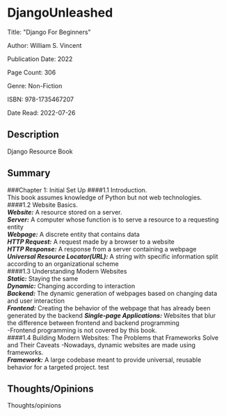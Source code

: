 # DjangoUnleashed

Title: "Django For Beginners"  

Author: William S. Vincent  

Publication Date: 2022  

Page Count: 306  

Genre: Non-Fiction

ISBN: 978-1735467207

Date Read: 2022-07-26
## Description

Django Resource Book

## Summary

###Chapter 1: Initial Set Up
####1.1 Introduction.  
This book assumes knowledge of Python but not web technologies.  
####1.2 Website Basics.  
***Website:*** A resource stored on a server.   
***Server:*** A computer whose function is to serve a resource to a requesting entity  
***Webpage:*** A discrete entity that contains data  
***HTTP Request:*** A request made by a browser to a website  
***HTTP Response:*** A response from a server containing a webpage  
***Universal Resource Locator(URL):*** A string with specific information split according to an organizational scheme  
####1.3 Understanding Modern Websites  
***Static:*** Staying the same  
***Dynamic:*** Changing according to interaction  
***Backend:*** The dynamic generation of webpages based on changing data and user interaction  
***Frontend:*** Creating the behavior of the webpage that has already been generated by the backend
***Single-page Applications:*** Websites that blur the difference between frontend and backend programming  
-Frontend programming is not covered by this book.  
####1.4 Building Modern Websites: The Problems that Frameworks Solve and Their Caveats
-Nowadays, dynamic websites are made using frameworks.  
***Framework:*** A large codebase meant to provide universal, reusable behavior for a targeted project.
test


## Thoughts/Opinions

Thoughts/opinions
